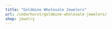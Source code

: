 ```yaml
---
title: "Goldmine Wholesale Jewelers"
url: /cedarhurst/goldmine-wholesale-jewelers/
shop: jewelry
---
```

